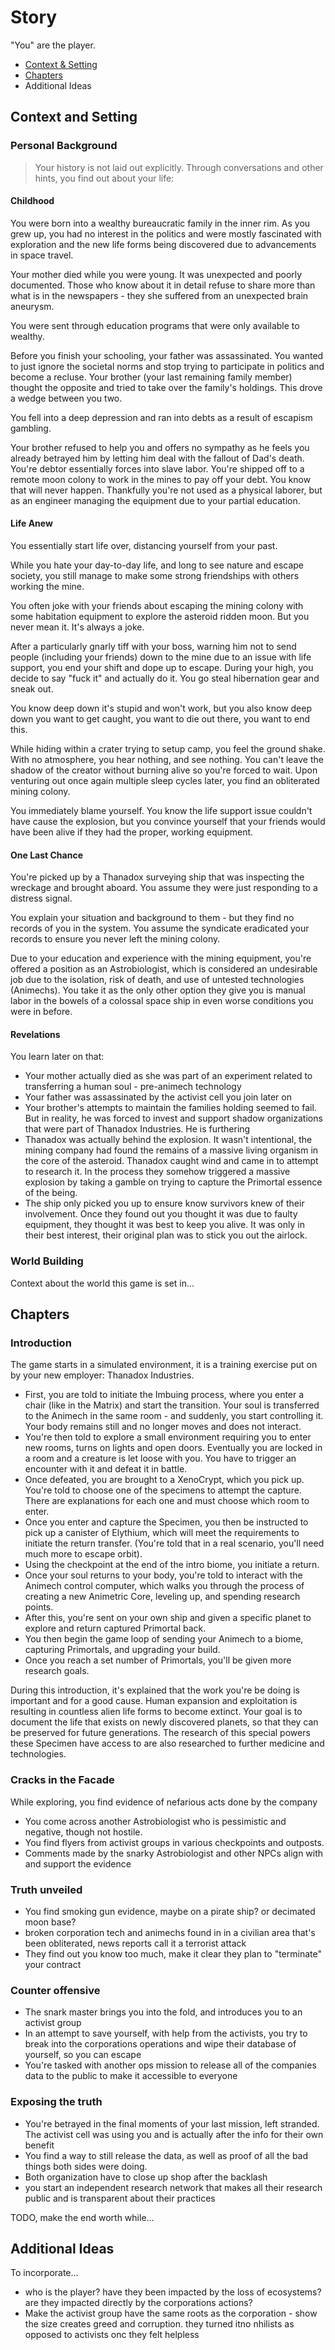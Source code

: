 # Story

"You" are the player.

- [Context & Setting](#context-and-setting)
- [Chapters](#chapters)
- Additional Ideas

## Context and Setting

### Personal Background

> Your history is not laid out explicitly. Through conversations and other hints, you find out about your life:

#### Childhood

You were born into a wealthy bureaucratic family in the inner rim. As you grew up, you had no interest in the politics and were mostly fascinated with exploration and the new life forms being discovered due to advancements in space travel.

Your mother died while you were young. It was unexpected and poorly documented. Those who know about it in detail refuse to share more than what is in the newspapers - they she suffered from an unexpected brain aneurysm.

You were sent through education programs that were only available to wealthy.

Before you finish your schooling, your father was assassinated. You wanted to just ignore the societal norms and stop trying to participate in politics and become a recluse. Your brother (your last remaining family member) thought the opposite and tried to take over the family's holdings. This drove a wedge between you two.

You fell into a deep depression and ran into debts as a result of escapism gambling.

Your brother refused to help you and offers no sympathy as he feels you already betrayed him by letting him deal with the fallout of Dad's death. You're debtor essentially forces into slave labor. You're shipped off to a remote moon colony to work in the mines to pay off your debt. You know that will never happen. Thankfully you're not used as a physical laborer, but as an engineer managing the equipment due to your partial education.

#### Life Anew

You essentially start life over, distancing yourself from your past.

While you hate your day-to-day life, and long to see nature and escape society, you still manage to make some strong friendships with others working the mine.

You often joke with your friends about escaping the mining colony with some habitation equipment to explore the asteroid ridden moon. But you never mean it. It's always a joke.

After a particularly gnarly tiff with your boss, warning him not to send people (including your friends) down to the mine due to an issue with life support, you end your shift and dope up to escape. During your high, you decide to say "fuck it" and actually do it. You go steal hibernation gear and sneak out.

You know deep down it's stupid and won't work, but you also know deep down you want to get caught, you want to die out there, you want to end this.

While hiding within a crater trying to setup camp, you feel the ground shake. With no atmosphere, you hear nothing, and see nothing. You can't leave the shadow of the creator without burning alive so you're forced to wait. Upon venturing out once again multiple sleep cycles later, you find an obliterated mining colony.

You immediately blame yourself. You know the life support issue couldn't have cause the explosion, but you convince yourself that your friends would have been alive if they had the proper, working equipment.

#### One Last Chance

You're picked up by a Thanadox surveying ship that was inspecting the wreckage and brought aboard. You assume they were just responding to a distress signal.

You explain your situation and background to them - but they find no records of you in the system. You assume the syndicate eradicated your records to ensure you never left the mining colony.

Due to your education and experience with the mining equipment, you're offered a position as an Astrobiologist, which is considered an undesirable job due to the isolation, risk of death, and use of untested technologies (Animechs). You take it as the only other option they give you is manual labor in the bowels of a colossal space ship in even worse conditions you were in before.

#### Revelations

You learn later on that:

- Your mother actually died as she was part of an experiment related to transferring a human soul - pre-animech technology
- Your father was assassinated by the activist cell you join later on
- Your brother's attempts to maintain the families holding seemed to fail. But in reality, he was forced to invest and support shadow organizations that were part of Thanadox Industries. He is furthering 
- Thanadox was actually behind the explosion. It wasn't intentional, the mining company had found the remains of a massive living organism in the core of the asteroid. Thanadox caught wind and came in to attempt to research it. In the process they somehow triggered a massive explosion by taking a gamble on trying to capture the Primortal essence of the being.
- The ship only picked you up to ensure know survivors knew of their involvement. Once they found out you thought it was due to faulty equipment, they thought it was best to keep you alive. It was only in their best interest, their original plan was to stick you out the airlock.

### World Building

Context about the world this game is set in...

## Chapters

### Introduction

The game starts in a simulated environment, it is a training exercise put on by your new employer: Thanadox Industries.

- First, you are told to initiate the Imbuing process, where you enter a chair (like in the Matrix) and start the transition. Your soul is transferred to the Animech in the same room - and suddenly, you start controlling it. Your body remains still and no longer moves and does not interact.
- You're then told to explore a small environment requiring you to enter new rooms, turns on lights and open doors. Eventually you are locked in a room and a creature is let loose with you. You have to trigger an encounter with it and defeat it in battle.
- Once defeated, you are brought to a XenoCrypt, which you pick up. You're told to choose one of the specimens to attempt the capture. There are explanations for each one and must choose which room to enter.
- Once you enter and capture the Specimen, you then be instructed to pick up a canister of Elythium, which will meet the requirements to initiate the return transfer. (You're told that in a real scenario, you'll need much more to escape orbit).
- Using the checkpoint at the end of the intro biome, you initiate a return.
- Once your soul returns to your body, you're told to interact with the Animech control computer, which walks you through the process of creating a new Animetric Core, leveling up, and spending research points.
- After this, you're sent on your own ship and given a specific planet to explore and return captured Primortal back.
- You then begin the game loop of sending your Animech to a biome, capturing Primortals, and upgrading your build.
- Once you reach a set number of Primortals, you'll be given more research goals.

During this introduction, it's explained that the work you're be doing is important and for a good cause. Human expansion and exploitation is resulting in countless alien life forms to become extinct. Your goal is to document the life that exists on newly discovered planets, so that they can be preserved for future generations. The research of this special powers these Specimen have access to are also researched to further medicine and technologies.

### Cracks in the Facade

While exploring, you find evidence of nefarious acts done by the company
- You come across another Astrobiologist who is pessimistic and negative, though not hostile.
- You find flyers from activist groups in various checkpoints and outposts.
- Comments made by the snarky Astrobiologist and other NPCs align with and support the evidence

### Truth unveiled

- You find smoking gun evidence, maybe on a pirate ship? or decimated moon base?
- broken corporation tech and animechs found in in a civilian area that's been obliterated, news reports call it a terrorist attack
- They find out you know too much, make it clear they plan to "terminate" your contract

### Counter offensive

- The snark master brings you into the fold, and introduces you to an activist group
- In an attempt to save yourself, with help from the activists, you try to break into the corporations operations and wipe their database of yourself, so you can escape
- You're tasked with another ops mission to release all of the companies data to the public to make it accessible to everyone

### Exposing the truth

- You're betrayed in the final moments of your last mission, left stranded. The activist cell was using you and is actually after the info for their own benefit
- You find a way to still release the data, as well as proof of all the bad things both sides were doing.
- Both organization have to close up shop after the backlash
- you start an independent research network that makes all their research public and is transparent about their practices

TODO, make the end worth while...

## Additional Ideas

To incorporate...

- who is the player? have they been impacted by the loss of ecosystems? are they impacted directly by the corporations actions?
- Make the activist group have the same roots as the corporation - show the size creates greed and corruption. they turned itno nhilists as opposed to activists onc they felt helpless
